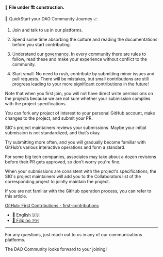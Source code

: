**📄 File under 🏗 construction.**

🚀 QuickStart your DAO Community Journey 📈

1. Join and talk to us in our platforms.

[\\]: # "We are in Workplace WorkChat and our Matrix Network, follow instructions [here]()."

2. Spend some time absorbing the culture and reading the documentations before you start contributing.

3. Understand our [governance](https://github.com/DAO-Community/.github/tree/main/GOVERNANCE.md). In every community there are rules to follow, read these and make your experience without conflict to the community.

4. Start small. No need to rush, contribute by submitting minor issues and pull requests. There will be mistakes, but small contributions are still progress leading to your more significant contributions in the future!

Note that when you first join, you will not have direct write permissions on the projects because we are not sure whether your submission complies with the project specifications.

You can fork any project of interest to your personal GitHub account, make changes to the project, and submit your PR.

SIG's project maintainers reviews your submissions. Maybe your initial submission is not standardized, and that’s okay.

Try submitting more often, and you will gradually become familiar with GitHub’s various interactive operations and form a standard.

For some big tech companies, associates may take about a dozen revisions before their PR gets approved, so don't worry you're fine.

When your submissions are consistent with the project's specifications, the SIG's project maintainers will add you to the Collaborators list of the corresponding project to jointly maintain the project.

If you are not familiar with the GitHub operation process, you can refer to this article.

[GitHub: First Contributions - first-contributions](https://github.com/firstcontributions)
- [📌 English 🇺🇸](https://github.com/firstcontributions/first-contributions/blob/main/translations/README.en-pirate.md)
- [📌 Filipino 🇵🇭](https://github.com/firstcontributions/first-contributions/blob/main/translations/README.fil.md)

---

For any questions, just reach out to us in any of our communications platforms.

The DAO Community looks forward to your joining!

[\\]: # "EOF"
